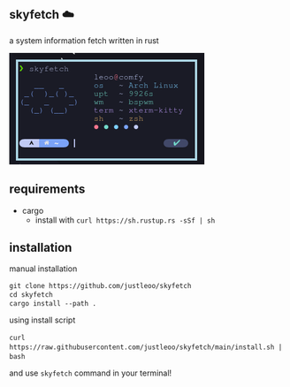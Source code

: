 ## skyfetch ☁️

a system information fetch written in rust

<img src="showcase.png">

## requirements

- cargo
  - install with `curl https://sh.rustup.rs -sSf | sh`

## installation 

manual installation

```
git clone https://github.com/justleoo/skyfetch
cd skyfetch
cargo install --path .
```

using install script

```curl https://raw.githubusercontent.com/justleoo/skyfetch/main/install.sh | bash```

and use `skyfetch` command in your terminal!

